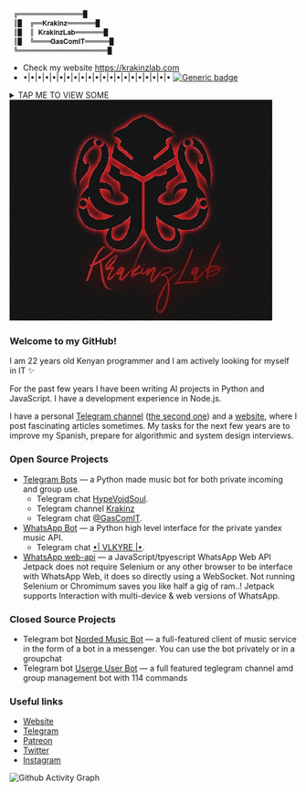 ````
 ╔════════════════█
 ║█  ╔══𝐊𝐫𝐚𝐤𝐢𝐧𝐳═══════█   
 ║█  ║ 𝐊𝐫𝐚𝐤𝐢𝐧𝐳𝐋𝐚𝐛═══════█   
 ║█  ╚════𝐆𝐚𝐬𝐂𝐨𝐦𝐈𝐓══════█ 
 ╚══════════════════════█                                                   
````

- Check my website https://krakinzlab.com
- •|•|•|•|•|•|•|•|•|•|•|•|•|•|•|•|•|•|•|•|•
[![Generic badge](https://img.shields.io/badge/Index_of-Repositories-blue.svg)](https://github.com/krakinz?tab=repositories)


<details><summary>TAP ME TO VIEW SOME</summary>
<p>

#### Yes, even hidden code blocks!

```python
print("hellooo, this is Krakinz")
```
- [Norded](https://github.com/Krakinz/Norded) <br>
- [Vlkyre](https://github.com/Krakinz/Vlkyre) <br>
- [Sasuke](https://github.com/Krakinz/Sasuke) <br>
- [YouTify](https://github.com/Krakinz/YouTify) <br>
- [XeTron](https://github.com/Krakinz/XeTron) <br>
- [Pyrogram session maker](https://github.com/krakimz/pyrogram-session-maker) <br>
- [KlawRobot](https://github.com/Krakinz/Klaw-Robot) <br>
- [ScarLord](https://github.com/Krakinz/scarlord) <br>
- [April](https://github.com/Krakinz/April) <br>
- [Multibot](https://github.com/Krakinz/Multibot) <br>
- [Foreing Userge](https://github.com/GasComIT/userge) <br>

</p>
</details>

<img src="/images/87024922_1.png">


<!--- Krakinz ©2022 --->
### Welcome to my GitHub!

I am 22 years old Kenyan programmer and I am actively looking for myself in IT ✨

For the past few years I have been writing AI projects in Python and JavaScript. I have a development experience in Node.js.

I have a personal [Telegram channel](https://t.me/hypevoidsoul) ([the second one](https://t.me/krakinzc)) and a [website](https://krakinzlab.com/), where I post fascinating articles sometimes. My tasks for the next few years are to improve my Spanish, prepare for algorithmic and system design interviews.

### Open Source Projects

- [Telegram Bots](https://github.com/krakinz/Norded) — a Python made music bot for both private incoming and group use.
  - Telegram chat [HypeVoidSoul](https://t.me/hypevoidsoul).
  - Telegram channel [Krakinz](https://t.me/krakinzc) 
  - Telegram chat [@GasComIT](https://t.me/gascomit).
- [WhatsApp Bot](https://github.com/krakinz/Vlkyre) — a Python high level interface for the private yandex music API.
  - Telegram chat [•| VLKYRE |•](https://chat.whatsapp.com/F7P1kIbPiQHIjmD4DgVWDF).
- [WhatsApp web-api](https://github.com/gascomit/jetpack) — a JavaScript/tpyescript WhatsApp Web API Jetpack does not require Selenium or any other browser to be interface with WhatsApp Web, it does so directly using a WebSocket. Not running Selenium or Chromimum saves you like half a gig of ram..! Jetpack supports Interaction with multi-device & web versions of WhatsApp.
 

### Closed Source Projects

- Telegram bot [Norded Music Bot](https://t.me/Norded_Bit) — a full-featured client of music service in the form of a bot in a messenger. You can use the bot privately or in a groupchat
- Telegram bot [Userge User Bot](https://t.me/therubbybot) — a full featured teglegram channel amd group management bot with 114 commands

### Useful links
- [Website](httos://krakinzlab.com)
- [Telegram](https://t.me/krakinz)
- [Patreon](https://www.patreon.com/krakinzkon)
- [Twitter](https://twitter.com/krakinzkon)
- [Instagram](https://www.instagram.com/krakinzkon)


![Github Activity Graph](https://krakinz-github.herokuapp.com/graph?username=krakinz)
